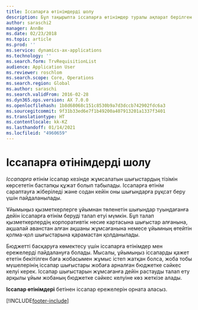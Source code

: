 ```yaml
---
title: Іссапарға өтінімдерді шолу
description: Бұл тақырыпта іссапарға өтінімдер туралы ақпарат берілген. Іссапарға өтінім жоспарланған іссапар шығындарын құжаттайды.
author: saraschi2
manager: AnnBe
ms.date: 02/23/2018
ms.topic: article
ms.prod: ''
ms.service: dynamics-ax-applications
ms.technology: ''
ms.search.form: TrvRequisitionList
audience: Application User
ms.reviewer: roschlom
ms.search.scope: Core, Operations
ms.search.region: Global
ms.author: saraschi
ms.search.validFrom: 2016-02-28
ms.dyn365.ops.version: AX 7.0.0
ms.openlocfilehash: 1b8d68068c151c8530b9a7d3dccb742902fdc6a3
ms.sourcegitcommit: 9f31b33ed6e7f1b49200a407913201a1337f3401
ms.translationtype: HT
ms.contentlocale: kk-KZ
ms.lasthandoff: 01/14/2021
ms.locfileid: "4960659"
---
```

# <a name="travel-requisitions-overview"></a>Іссапарға өтінімдерді шолу

*Іссапарға өтінім* іссапар кезінде жұмсалатын шығыстардың тізімін көрсететін бастапқы құжат болып табылады. Іссапарға өтінім сараптауға жіберіледі және содан кейін оны шығындарға рұқсат беру үшін пайдаланылады.

Ұйымыңыз қызметкерлерге ұйымнан төленетін шығындар туындағанға дейін іссапарға өтінім беруді талап етуі мүмкін. Бұл талап қызметкерлердің корпоративтік несие картасына шығыстар алғанына, ақшалай аванстан алған ақшаны жұмсағанына немесе ұйымның өтейтін қолма-қол шығыстарына қарамастан қолданылады.

Бюджетті басқаруға көмектесу үшін іссапарға өтінімдер мен ережелерді пайдалануға болады. Мысалы, ұйымыңыз іссапарды қажет ететін бекітілген баға жобасымен жұмыс істеп жатқан болса, жоба тобы мүшелерінің іссапар шығыстары жобаға арналған бюджетке сәйкес келуі керек. Іссапар шығыстарын жұмсағанға дейін растауды талап ету арқылы ұйым жобаның бюджетке сәйкес келуіне көз жеткізе алады.

**Іссапар өтінімдері** бетінен іссапар ережелерін орната аласыз.


[!INCLUDE[footer-include](../includes/footer-banner.md)]